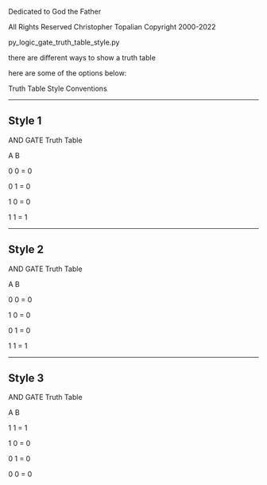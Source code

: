  Dedicated to God the Father
 
 All Rights Reserved Christopher Topalian Copyright 2000-2022
 
 py_logic_gate_truth_table_style.py
 
 there are different ways to show a truth table
 
 here are some of the options below:

 Truth Table Style Conventions
***
 ## Style 1
 
 AND GATE Truth Table
 
 A  B
 
 0  0  =  0
 
 0  1  =  0
 
 1  0  =  0
 
 1  1  =  1
***
 ## Style 2
 
 AND GATE Truth Table
 
 A  B
 
 0  0  =  0
 
 1  0  =  0
 
 0  1  =  0
 
 1  1  =  1
***
## Style 3

 AND GATE Truth Table
 
 A  B
 
 1  1  =  1
 
 1  0  =  0
 
 0  1  =  0
 
 0  0  =  0
